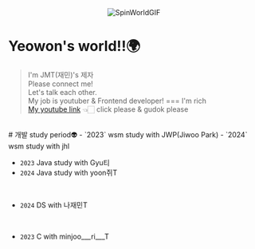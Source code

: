  
<div align="center">
  <img src="https://github.com/33ueowon/33ueowon/assets/127466476/72c07f55-9057-414d-a06e-89e7330a1429" alt="SpinWorldGIF">
</div>

# Yeowon's world!!🌍
> I'm JMT(재민)'s 제자 <br>
> Please connect me! <br>
> Let's talk each other. <br>
> My job is youtuber & Frontend developer! === I'm rich <br>
> [My youtube link](https://www.youtube.com/@eeueowon) 👈🏻 click please & gudok please
<br>
# 개발 study period👽
- `2023` wsm study with JWP(Jiwoo Park)
- `2024` wsm study with jhl  
<br>

- `2023` Java study with Gyu티
- `2024` Java study with yoon쥐T
 
 <br>

- `2024` DS with 나재민T
<br>


- `2023` C with minjoo___ri___T
<br>
  

 
